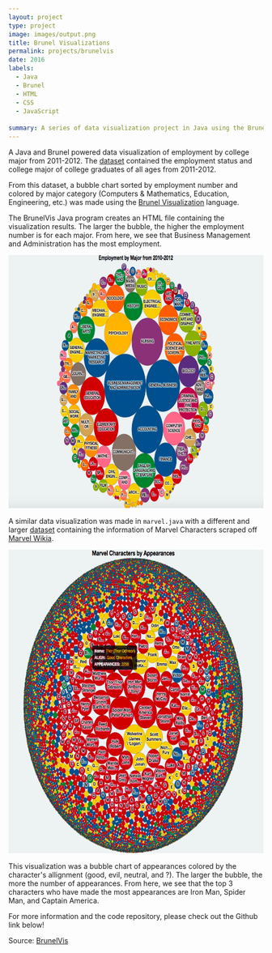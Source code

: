 ```yaml
---
layout: project
type: project
image: images/output.png
title: Brunel Visualizations
permalink: projects/brunelvis
date: 2016
labels:
  - Java
  - Brunel
  - HTML
  - CSS
  - JavaScript

summary: A series of data visualization project in Java using the Brunel Visualization grammar made as a personal side-project.
---
```

A Java and Brunel powered data visualization of employment by college major from 2011-2012.
The [dataset](https://raw.githubusercontent.com/fivethirtyeight/data/master/college-majors/all-ages.csv) contained the employment status and college major of college graduates of all ages from 2011-2012. 

From this dataset, a bubble chart sorted by employment number and colored by major category (Computers & Mathematics, Education, Engineering, etc.) was made using the [Brunel Visualization](https://developer.ibm.com/open/openprojects/brunel-visualization/) language. 

The BrunelVis Java program creates an HTML file containing the visualization results. The larger the bubble, the higher the employment number is for each major. From here, we see that Business Management and Administration has the most employment. 

<img src="/images/output.png" width="700" height="500">

A similar data visualization was made in ``marvel.java`` with a different and larger [dataset](https://raw.githubusercontent.com/fivethirtyeight/data/master/comic-characters/marvel-wikia-data.csv) containing the information of Marvel Characters scraped off [Marvel Wikia](http://marvel.wikia.com/wiki/Marvel_Database). 

<img src="/images/large.png" width="700" height="600">

This visualization was a bubble chart of appearances colored by the character's allignment (good, evil, neutral, and ?). The larger the bubble, the more the number of appearances. From here, we see that the top 3 characters who have made the most appearances are Iron Man, Spider Man, and Captain America. 

For more information and the code repository, please check out the Github link below! 

Source: <a href="https://github.com/chrisnguyenhi/brunelvis"><i class="large github icon"></i>BrunelVis</a>
